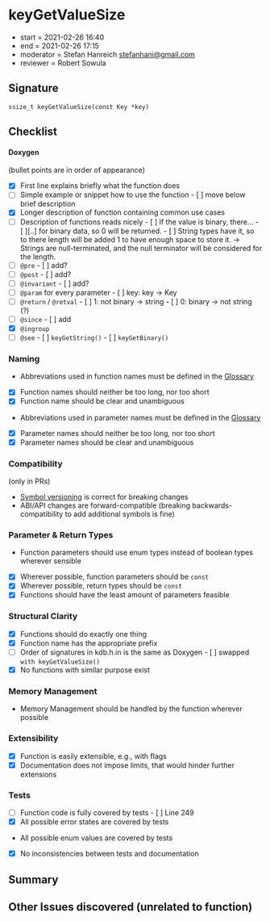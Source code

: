 # keyGetValueSize

- start = 2021-02-26 16:40
- end = 2021-02-26 17:15
- moderator = Stefan Hanreich <stefanhani@gmail.com>
- reviewer = Robert Sowula

## Signature

`ssize_t keyGetValueSize(const Key *key)`

## Checklist

#### Doxygen

(bullet points are in order of appearance)

- [x] First line explains briefly what the function does
- [ ] Simple example or snippet how to use the function - [ ] move below brief description
- [x] Longer description of function containing common use cases
- [ ] Description of functions reads nicely - [ ] If the value is binary, there... - [ ][..] for binary data, so 0 will be returned. - [ ] String types have it, so to there length will be added 1 to have enough space to store it. -> Strings are null-terminated, and the null
      terminator will be considered for the length.
- [ ] `@pre` - [ ] add?
- [ ] `@post` - [ ] add?
- [ ] `@invariant` - [ ] add?
- [ ] `@param` for every parameter - [ ] key: key -> Key
- [ ] `@return` / `@retval` - [ ] 1: not binary -> string - [ ] 0: binary -> not string (?)
- [ ] `@since` - [ ] add
- [x] `@ingroup`
- [ ] `@see` - [ ] `keyGetString()` - [ ] `keyGetBinary()`

### Naming

- Abbreviations used in function names must be defined in the
  [Glossary](/doc/help/elektra-glossary.md)
- [x] Function names should neither be too long, nor too short
- [x] Function name should be clear and unambiguous
- Abbreviations used in parameter names must be defined in the
  [Glossary](/doc/help/elektra-glossary.md)
- [x] Parameter names should neither be too long, nor too short
- [x] Parameter names should be clear and unambiguous

### Compatibility

(only in PRs)

- [Symbol versioning](/doc/dev/symbol-versioning.md)
  is correct for breaking changes
- ABI/API changes are forward-compatible (breaking backwards-compatibility
  to add additional symbols is fine)

### Parameter & Return Types

- Function parameters should use enum types instead of boolean types
  wherever sensible
- [x] Wherever possible, function parameters should be `const`
- [x] Wherever possible, return types should be `const`
- [x] Functions should have the least amount of parameters feasible

### Structural Clarity

- [x] Functions should do exactly one thing
- [x] Function name has the appropriate prefix
- [ ] Order of signatures in kdb.h.in is the same as Doxygen - [ ] swapped `with keyGetValueSize()`
- [x] No functions with similar purpose exist

### Memory Management

- Memory Management should be handled by the function wherever possible

### Extensibility

- [x] Function is easily extensible, e.g., with flags
- [x] Documentation does not impose limits, that would hinder further extensions

### Tests

- [ ] Function code is fully covered by tests - [ ] Line 249
- [x] All possible error states are covered by tests
- All possible enum values are covered by tests
- [x] No inconsistencies between tests and documentation

## Summary

## Other Issues discovered (unrelated to function)
